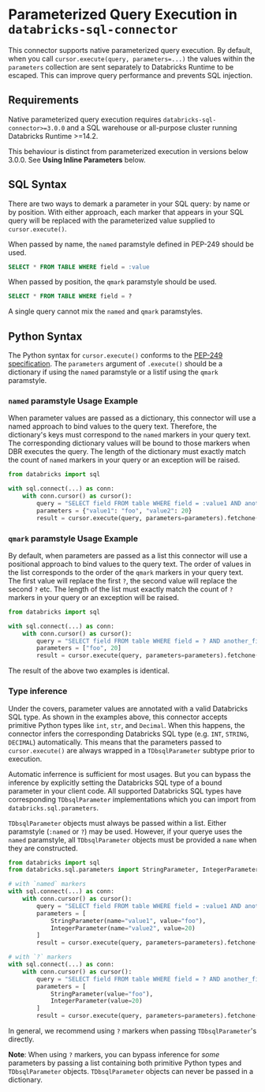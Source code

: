 # Parameterized Query Execution in `databricks-sql-connector`

This connector supports native parameterized query execution. By default, when you call `cursor.execute(query, parameters=...)` the values within the `parameters` collection are sent separately to Databricks Runtime to be escaped. This can improve query performance and prevents SQL injection.


## Requirements

Native parameterized query execution requires `databricks-sql-connector>=3.0.0` and a SQL warehouse or all-purpose cluster running Databricks Runtime >=14.2.

This behaviour is distinct from parameterized execution in versions below 3.0.0. See **Using Inline Parameters** below.

## SQL Syntax

There are two ways to demark a parameter in your SQL query: by name or by position. With either approach, each marker that appears in your SQL query will be replaced with the parameterized value supplied to `cursor.execute()`.

When passed by name, the `named` paramstyle defined in PEP-249 should be used.

```sql
SELECT * FROM TABLE WHERE field = :value
```

When passed by position, the `qmark` paramstyle should be used.

```sql
SELECT * FROM TABLE WHERE field = ?
```

A single query cannot mix the `named` and `qmark` paramstyles.

## Python Syntax

The Python syntax for `cursor.execute()` conforms to the [PEP-249 specification](https://peps.python.org/pep-0249/#id20). The `parameters` argument of `.execute()` should be a dictionary if using the `named` paramstyle or a listif using the `qmark` paramstyle.

### `named` paramstyle Usage Example

When parameter values are passed as a dictionary, this connector will use a named approach to bind values to the query text. Therefore, the dictionary's keys must correspond to the `named` markers in your query text. The corresponding dictionary values will be bound to those markers when DBR executes the query. The length of the dictionary must exactly match the count of `named` markers in your query or an exception will be raised.

```python
from databricks import sql

with sql.connect(...) as conn:
    with conn.cursor() as cursor():
        query = "SELECT field FROM table WHERE field = :value1 AND another_field = :value2"
        parameters = {"value1": "foo", "value2": 20}
        result = cursor.execute(query, parameters=parameters).fetchone()
```

### `qmark` paramstyle Usage Example

By default, when parameters are passed as a list this connector will use a positional approach to bind values to the query text. The order of values in the list corresponds to the order of the `qmark` markers in your query text. The first value will replace the first `?`, the second value will replace the second `?` etc. The length of the list must exactly match the count of `?` markers in your query or an exception will be raised.

```python
from databricks import sql

with sql.connect(...) as conn:
    with conn.cursor() as cursor():
        query = "SELECT field FROM table WHERE field = ? AND another_field = ?"
        parameters = ["foo", 20]
        result = cursor.execute(query, parameters=parameters).fetchone()
```

The result of the above two examples is identical.

### Type inference

 Under the covers, parameter values are annotated with a valid Databricks SQL type. As shown in the examples above, this connector accepts primitive Python types like `int`, `str`, and `Decimal`. When this happens, the connector infers the corresponding Databricks SQL type (e.g. `INT`, `STRING`, `DECIMAL`) automatically. This means that the parameters passed to `cursor.execute()` are always wrapped in a `TDbsqlParameter` subtype prior to execution.

Automatic inferrence is sufficient for most usages. But you can bypass the inference by explicitly setting the Databricks SQL type of a bound parameter in your client code. All supported Databricks SQL types have corresponding `TDbsqlParameter` implementations which you can import from `databricks.sql.parameters`. 

`TDbsqlParameter` objects must always be passed within a list. Either paramstyle (`:named` or `?`) may be used. However, if your querye uses the `named` paramstyle, all `TDbsqlParameter` objects must be provided a `name` when they are constructed.

```python
from databricks import sql
from databricks.sql.parameters import StringParameter, IntegerParameter

# with `named` markers
with sql.connect(...) as conn:
    with conn.cursor() as cursor():
        query = "SELECT field FROM table WHERE field = :value1 AND another_field = :value2"
        parameters = [
            StringParameter(name="value1", value="foo"),
            IntegerParameter(name="value2", value=20)
        ]
        result = cursor.execute(query, parameters=parameters).fetchone()

# with `?` markers
with sql.connect(...) as conn:
    with conn.cursor() as cursor():
        query = "SELECT field FROM table WHERE field = ? AND another_field = ?"
        parameters = [
            StringParameter(value="foo"),
            IntegerParameter(value=20)
        ]
        result = cursor.execute(query, parameters=parameters).fetchone()
```

In general, we recommend using `?` markers when passing `TDbsqlParameter`'s directly.

**Note**: When using `?` markers, you can bypass inference for _some_ parameters by passing a list containing both primitive Python types and `TDbsqlParameter` objects. `TDbsqlParameter` objects can never be passed in a dictionary.

